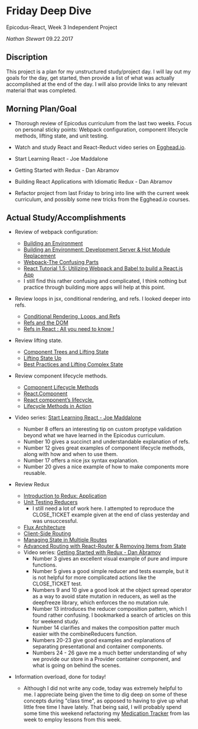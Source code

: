 # Friday Deep Dive

Epicodus-React, Week 3 Independent Project

_Nathan Stewart_ 09.22.2017

## Discription

This project is a plan for my unstructured study/project day. I will lay out my goals for the day, get started, then provide a list of what was actually accomplished at the end of the day. I will also provide links to any relevant material that was completed.

## Morning Plan/Goal

  * Thorough review of Epicodus curriculum from the last two weeks. Focus on personal sticky points: Webpack configuration, component lifecycle methods, lifting state, and unit testing.

  * Watch and study React and React-Reduct video series on [Egghead.io](https://egghead.io/technologies/react).
   * Start Learning React - Joe Maddalone
   * Getting Started with Redux - Dan Abramov
   * Building React Applications with Idiomatic Redux - Dan Abramov


  * Refactor project from last Friday to bring into line with the current week curriculum, and possibly some new tricks from the Egghead.io courses.

## Actual Study/Accomplishments

  * Review of webpack configuration:
    * [Building an Environment](https://www.learnhowtoprogram.com/react/react-fundamentals/building-an-environment)
    * [Building an Environment: Development Server & Hot Module Replacement](https://www.learnhowtoprogram.com/react/react-fundamentals/building-an-environment-development-server-hot-module-replacement)
    * [Webpack-The Confusing Parts](https://medium.com/@rajaraodv/webpack-the-confusing-parts-58712f8fcad9)
    * [React Tutorial 1.5: Utilizing Webpack and Babel to build a React.js App](https://tylermcginnis.com/react-js-tutorial-1-5-utilizing-webpack-and-babel-to-build-a-react-js-app/)
    * I still find this rather confusing and complicated, I think nothing but practice through building more apps will help at this point.


  * Review loops in jsx, conditional rendering, and refs. I looked deeper into refs.
     * [Conditional Rendering, Loops, and Refs](https://www.learnhowtoprogram.com/react/react-fundamentals/conditional-rendering-loops-and-refs)
     * [Refs and the DOM](https://facebook.github.io/react/docs/refs-and-the-dom.html)
     * [Refs in React : All you need to know !](https://hackernoon.com/refs-in-react-all-you-need-to-know-fb9c9e2aeb81)


  * Review lifting state.
    * [Component Trees and Lifting State](https://www.learnhowtoprogram.com/react/react-fundamentals/component-trees-and-lifting-state)
    * [Lifting State Up](https://facebook.github.io/react/docs/lifting-state-up.html)
    * [Best Practices and Lifting Complex State](https://www.learnhowtoprogram.com/react/react-fundamentals/best-practices-and-lifting-complex-state)


  * Review component lifecycle methods.
    * [Component Lifecycle Methods](https://www.learnhowtoprogram.com/react/react-fundamentals/component-lifecycle-methods)
    * [React.Component](https://facebook.github.io/react/docs/react-component.html)
    * [React component’s lifecycle.](https://medium.com/react-ecosystem/react-components-lifecycle-ce09239010df)
    * [Lifecycle Methods in Action](https://www.learnhowtoprogram.com/react/react-fundamentals/lifecycle-methods-in-action)


  * Video series: [Start Learning React - Joe Maddalone](https://egghead.io/courses/start-learning-react)
    * Number 8  offers an interesting tip on custom proptype validation beyond what we have learned in the Epicodus curriculum.
    * Number 10 gives a succinct and understandable explanation of refs.
    * Number 12 gives great examples of component lifecycle methods, along with how and when to use them.
    * Number 17 offers a nice jsx syntax explanation.
    * Number 20 gives a nice example of how to make components more reusable.


  * Review Redux
    * [Introduction to Redux: Application](https://www.learnhowtoprogram.com/react/react-and-redux/introduction-to-redux-application)
    * [Unit Testing Reducers](https://www.learnhowtoprogram.com/react/react-and-redux/unit-testing-reducers)
      * I still need a lot of work here. I attempted to reproduce the CLOSE_TICKET example given at the end of class yesterday and was unsuccessful.
    * [Flux Architecture](https://www.learnhowtoprogram.com/react/react-and-redux/flux-architecture)
    * [Client-Side Routing](https://www.learnhowtoprogram.com/react/react-and-redux/client-side-routing)
    * [Managing State in Multiple Routes](https://www.learnhowtoprogram.com/react/react-and-redux/managing-state-in-multiple-routes)
    * [Advanced Routing with React-Router & Removing Items from State](https://www.learnhowtoprogram.com/react/react-and-redux/advanced-routing-with-react-router-removing-items-from-state)
    * Video series: [Getting Started with Redux - Dan Abramov](https://egghead.io/courses/getting-started-with-redux)
      * Number 3 gives an excellent visual example of pure and impure functions.
      * Number 5 gives a good simple reducer and tests example, but it is not helpful for more complicated actions like the CLOSE_TICKET test.
      * Numbers 9 and 10 give a good look at the object spread operator as a way to avoid state mutation in reducers, as well as the deepfreeze library, which enforces the no mutation rule.
      * Number 13 introduces the reducer composition pattern, which I found rather confusing. I bookmarked a search of articles on this for weekend study.
      * Number 14 clarifies and makes the composition patter much easier with the combineReducers function.
      * Numbers 20-23 give good examples and explanations of separating presentational and container components.
      * Numbers 24 - 26 gave me a much better understanding of why we provide our store in a Provider container component, and what is going on behind the scenes.


  * Information overload, done for today!
    * Although I did not write any code, today was extremely helpful to me. I appreciate being given the time to dig deep on some of these concepts during "class time", as opposed to having to give up what little free time I have lately. That being said, I will probably spend some time this weekend refactoring my [Medication Tracker](https://github.com/GStewartN/meds-tracker) from las week to employ lessons from this week.
